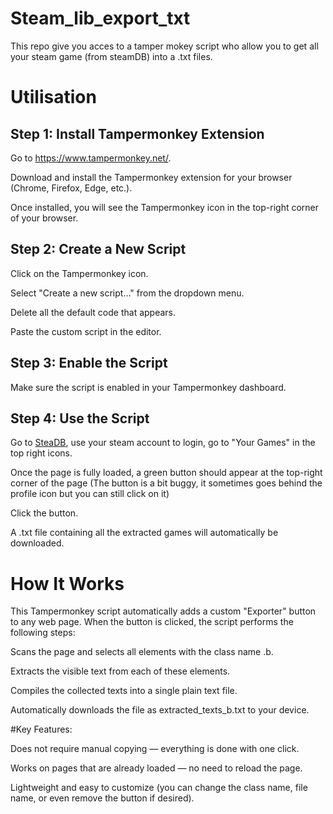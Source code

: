 # Steam_lib_export_txt
This repo give you acces to a tamper mokey script who allow you to get all your steam game (from steamDB) into a .txt files.


# Utilisation

## Step 1: Install Tampermonkey Extension
Go to https://www.tampermonkey.net/.

Download and install the Tampermonkey extension for your browser (Chrome, Firefox, Edge, etc.).

Once installed, you will see the Tampermonkey icon in the top-right corner of your browser.


## Step 2: Create a New Script
Click on the Tampermonkey icon.

Select "Create a new script…" from the dropdown menu.

Delete all the default code that appears.

Paste the custom script in the editor.


## Step 3: Enable the Script
Make sure the script is enabled in your Tampermonkey dashboard.


## Step 4: Use the Script
Go to [SteaDB](https://steamdb.info/), use your steam account to login, go to "Your Games" in the top right icons.

Once the page is fully loaded, a green button should appear at the top-right corner of the page (The button is a bit buggy, it sometimes goes behind the profile icon but you can still click on it)

Click the button.

A .txt file containing all the extracted games will automatically be downloaded.


# How It Works

This Tampermonkey script automatically adds a custom "Exporter" button to any web page. When the button is clicked, the script performs the following steps:

Scans the page and selects all elements with the class name .b.

Extracts the visible text from each of these elements.

Compiles the collected texts into a single plain text file.

Automatically downloads the file as extracted_texts_b.txt to your device.


#Key Features:

Does not require manual copying — everything is done with one click.

Works on pages that are already loaded — no need to reload the page.

Lightweight and easy to customize (you can change the class name, file name, or even remove the button if desired).
